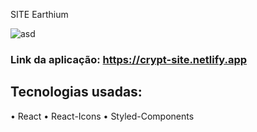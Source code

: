 SITE Earthium

![asd](https://user-images.githubusercontent.com/48024333/198850352-c938fd17-7dde-4aba-a9fa-d8d96667a37a.png)


### Link da aplicação: https://crypt-site.netlify.app

## Tecnologias usadas:

• React
• React-Icons
• Styled-Components
